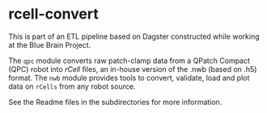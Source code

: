 # rcell-convert

This is part of an ETL pipeline based on Dagster constructed while working at the Blue Brain Project.

The `qpc` module converts raw patch-clamp data from a QPatch Compact (QPC) robot into *rCell* files, an in-house version of the .nwb (based on .h5) format. The `nwb` module provides tools to convert, validate, load and plot data on `rCells` from any robot source.

See the Readme files in the subdirectories for more information.
